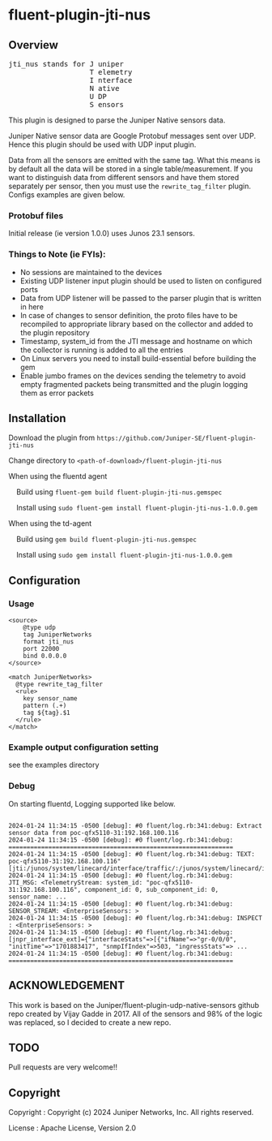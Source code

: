 # fluent-plugin-jti-nus

## Overview


<pre>
jti_nus stands for J uniper   
                   T elemetry
                   I nterface
                   N ative
                   U DP
                   S ensors
</pre>


This plugin is designed to parse the Juniper Native sensors data.

Juniper Native sensor data are Google Protobuf messages sent over UDP. Hence this plugin should be used with UDP input plugin.

Data from all the sensors are emitted with the same tag. What this means is by default all the data will be stored in a single table/measurement. If you want to distinguish data from different sensors and have them stored separately per sensor, then you must use the `rewrite_tag_filter` plugin. Configs examples are given below.


### Protobuf files

  Initial release (ie version 1.0.0) uses Junos 23.1 sensors.


### Things to Note (ie FYIs):

* No sessions are maintained to the devices
* Existing UDP listener input plugin should be used to listen on configured ports
* Data from UDP listener will be passed to the parser plugin that is written in here
* In case of changes to sensor definition, the proto files have to be recompiled to appropriate library based on the collector and added to the plugin repository
* Timestamp, system_id from the JTI message and hostname on which the collector is running is added to all the entries
* On Linux servers you need to install build-essential before building the gem
* Enable jumbo frames on the devices sending the telemetry to avoid empty fragmented packets being transmitted and the plugin logging them as error packets


## Installation

Download the plugin from `https://github.com/Juniper-SE/fluent-plugin-jti-nus`

Change directory to `<path-of-download>/fluent-plugin-jti-nus`


When using the fluentd agent

&nbsp;&nbsp;&nbsp;&nbsp;Build using `fluent-gem build fluent-plugin-jti-nus.gemspec`

&nbsp;&nbsp;&nbsp;&nbsp;Install using `sudo fluent-gem install fluent-plugin-jti-nus-1.0.0.gem`


When using the td-agent

&nbsp;&nbsp;&nbsp;&nbsp;Build using `gem build fluent-plugin-jti-nus.gemspec`

&nbsp;&nbsp;&nbsp;&nbsp;Install using `sudo gem install fluent-plugin-jti-nus-1.0.0.gem`


## Configuration

### Usage


```
<source>
    @type udp
    tag JuniperNetworks
    format jti_nus
    port 22000
    bind 0.0.0.0
</source>

<match JuniperNetworks>
  @type rewrite_tag_filter
  <rule>
    key sensor_name
    pattern (.+)
    tag ${tag}.$1
  </rule>
</match>
```

### Example output configuration setting

see the examples directory

### Debug

On starting fluentd, Logging supported like below.

```

2024-01-24 11:34:15 -0500 [debug]: #0 fluent/log.rb:341:debug: Extract sensor data from poc-qfx5110-31:192.168.100.116
2024-01-24 11:34:15 -0500 [debug]: #0 fluent/log.rb:341:debug: ==============================================================
2024-01-24 11:34:15 -0500 [debug]: #0 fluent/log.rb:341:debug: TEXT: poc-qfx5110-31:192.168.100.116"[jti:/junos/system/linecard/interface/traffic/:/junos/system/linecard/interface/traffic/..."
2024-01-24 11:34:15 -0500 [debug]: #0 fluent/log.rb:341:debug: JTI_MSG: <TelemetryStream: system_id: "poc-qfx5110-31:192.168.100.116", component_id: 0, sub_component_id: 0, sensor_name: ...
2024-01-24 11:34:15 -0500 [debug]: #0 fluent/log.rb:341:debug: SENSOR_STREAM: <EnterpriseSensors: >
2024-01-24 11:34:15 -0500 [debug]: #0 fluent/log.rb:341:debug: INSPECT : <EnterpriseSensors: >
2024-01-24 11:34:15 -0500 [debug]: #0 fluent/log.rb:341:debug: [jnpr_interface_ext]={"interfaceStats"=>[{"ifName"=>"gr-0/0/0", "initTime"=>"1701883417", "snmpIfIndex"=>503, "ingressStats"=> ...
2024-01-24 11:34:15 -0500 [debug]: #0 fluent/log.rb:341:debug: ==============================================================

```

## ACKNOWLEDGEMENT

This work is based on the Juniper/fluent-plugin-udp-native-sensors github repo
created by Vijay Gadde in 2017. All of the sensors and 98% of the logic was replaced, so I decided to create a new repo.

## TODO

Pull requests are very welcome!!

## Copyright

Copyright :  Copyright (c) 2024 Juniper Networks, Inc. All rights reserved.

License   :  Apache License, Version 2.0
